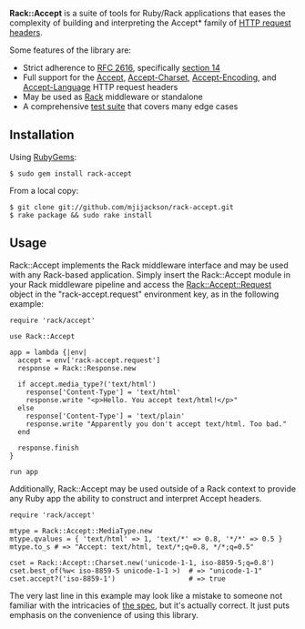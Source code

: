 __Rack::Accept__ is a suite of tools for Ruby/Rack applications that eases the
complexity of building and interpreting the Accept* family of [HTTP request
headers][rfc].

Some features of the library are:

  * Strict adherence to [RFC 2616][rfc], specifically [section 14][sec14]
  * Full support for the [Accept][sec14-1], [Accept-Charset][sec14-2],
    [Accept-Encoding][sec14-3], and [Accept-Language][sec14-4] HTTP request
    headers
  * May be used as [Rack][rack] middleware or standalone
  * A comprehensive [test suite][test] that covers many edge cases

Installation
------------

Using [RubyGems][rubygems]:

    $ sudo gem install rack-accept

From a local copy:

    $ git clone git://github.com/mjijackson/rack-accept.git
    $ rake package && sudo rake install

Usage
-----

Rack::Accept implements the Rack middleware interface and may be used with any
Rack-based application. Simply insert the Rack::Accept module in your Rack
middleware pipeline and access the [Rack::Accept::Request][req] object in the
"rack-accept.request" environment key, as in the following example:

    require 'rack/accept'

    use Rack::Accept

    app = lambda {|env|
      accept = env['rack-accept.request']
      response = Rack::Response.new

      if accept.media_type?('text/html')
        response['Content-Type'] = 'text/html'
        response.write "<p>Hello. You accept text/html!</p>"
      else
        response['Content-Type'] = 'text/plain'
        response.write "Apparently you don't accept text/html. Too bad."
      end

      response.finish
    }

    run app

Additionally, Rack::Accept may be used outside of a Rack context to provide
any Ruby app the ability to construct and interpret Accept headers.

    require 'rack/accept'

    mtype = Rack::Accept::MediaType.new
    mtype.qvalues = { 'text/html' => 1, 'text/*' => 0.8, '*/*' => 0.5 }
    mtype.to_s # => "Accept: text/html, text/*;q=0.8, */*;q=0.5"

    cset = Rack::Accept::Charset.new('unicode-1-1, iso-8859-5;q=0.8')
    cset.best_of(%w< iso-8859-5 unicode-1-1 >)  # => "unicode-1-1"
    cset.accept?('iso-8859-1')                  # => true

The very last line in this example may look like a mistake to someone not
familiar with the intricacies of [the spec][sec14-3], but it's actually
correct. It just puts emphasis on the convenience of using this library.

[rfc]: http://www.w3.org/Protocols/rfc2616/rfc2616.html
[sec14]: http://www.w3.org/Protocols/rfc2616/rfc2616-sec14.html
[sec14-1]: http://www.w3.org/Protocols/rfc2616/rfc2616-sec14.html#sec14.1
[sec14-2]: http://www.w3.org/Protocols/rfc2616/rfc2616-sec14.html#sec14.2
[sec14-3]: http://www.w3.org/Protocols/rfc2616/rfc2616-sec14.html#sec14.3
[sec14-4]: http://www.w3.org/Protocols/rfc2616/rfc2616-sec14.html#sec14.4
[rack]: http://rack.rubyforge.org/
[test]: http://github.com/mjijackson/rack-accept/tree/master/test/
[rubygems]: http://rubygems.org/
[req]: api/classes/Rack/Accept/Request.html
